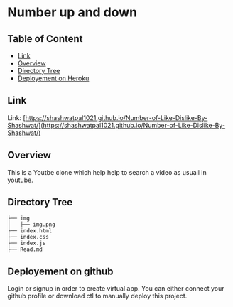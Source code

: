 # Number up and down 


## Table of Content
  * [Link](#link)
  * [Overview](#overview)
  * [Directory Tree](#directory-tree)
  * [Deployement on Heroku](#deployement-on-heroku)

## Link
Link: [https://shashwatpal1021.github.io/Number-of-Like-Dislike-By-Shashwat/](https://shashwatpal1021.github.io/Number-of-Like-Dislike-By-Shashwat/)

## Overview
This is a Youtbe  clone which help help to search a video as usuall in youtube.

## Directory Tree 
```
├── img
│   ├── img.png
├── index.html
├── index.css
├── index.js
├── Read.md
```

## Deployement on github
Login or signup in order to create virtual app. You can either connect your github profile or download ctl to manually deploy this project.
